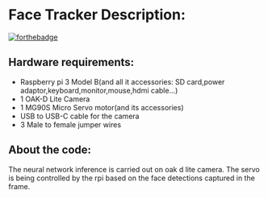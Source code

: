 # Face Tracker Description:

[![forthebadge](https://forthebadge.com/images/badges/made-with-python.svg)](https://forthebadge.com)

## Hardware requirements:
- Raspberry pi 3 Model B(and all it accessories: SD card,power adaptor,keyboard,monitor,mouse,hdmi cable...)
- 1 OAK-D Lite Camera
- 1 MG90S Micro Servo motor(and its accessories)
- USB to USB-C cable for the camera
- 3 Male to female jumper wires

## About the code:
The neural network inference is carried out on oak d lite camera.
The servo is being controlled by the rpi based on the face detections captured in the frame.
